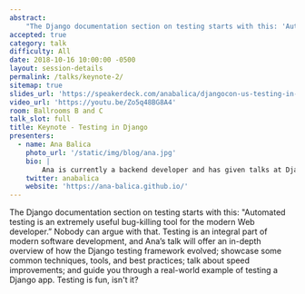 ```yaml
---
abstract:
    "The Django documentation section on testing starts with this: 'Automated testing is an extremely useful bug-killing tool for the modern Web developer.' Nobody can argue with that. Testing is an integral part of modern software development, and Ana’s talk will offer an in-depth overview of how the Django testing framework evolved; showcase some common techniques, tools, and best practices; talk about speed improvements; and guide you through a real-world example of testing a Django app. Testing is fun, isn't it?"
accepted: true
category: talk
difficulty: All
date: 2018-10-16 10:00:00 -0500
layout: session-details
permalink: /talks/keynote-2/
sitemap: true
slides_url: 'https://speakerdeck.com/anabalica/djangocon-us-testing-in-django'
video_url: 'https://youtu.be/Zo5q48BG8A4'
room: Ballrooms B and C
talk_slot: full
title: Keynote - Testing in Django
presenters:
  - name: Ana Balica
    photo_url: '/static/img/blog/ana.jpg'
    bio: |
        Ana is currently a backend developer and has given talks at DjangoCon Europe, PyCon US, EuroPython, and Django Under the Hood, among others. She has been the maintainer and Google Summer of Code mentor for the [Systers Portal](https://github.com/systers/portal). Recently Ana became the organizer of the [PyLadies London](https://www.meetup.com/PyLadiesLondon/) meetup.
    twitter: anabalica
    website: 'https://ana-balica.github.io/'
---
```


The Django documentation section on testing starts with this: "Automated testing is an extremely useful bug-killing tool for the modern Web developer.” Nobody can argue with that. Testing is an integral part of modern software development, and Ana’s talk will offer an in-depth overview of how the Django testing framework evolved; showcase some common techniques, tools, and best practices; talk about speed improvements; and guide you through a real-world example of testing a Django app. Testing is fun, isn't it?
